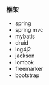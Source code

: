 ### 框架
* spring 
* spring mvc
* mybatis
* druid
* log4j2
* jackson
* lombok
* freemarker
* bootstrap